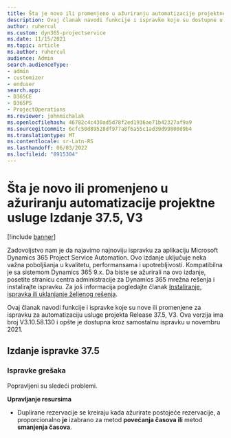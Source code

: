 ```yaml
---
title: Šta je novo ili promenjeno u ažuriranju automatizacije projektne usluge Izdanje 37.5, V3
description: Ovaj članak navodi funkcije i ispravke koje su dostupne u izdanju Microsoft Dynamics 365 Project Service Automation Update Release 37.5, V3.
author: ruhercul
ms.custom: dyn365-projectservice
ms.date: 11/15/2021
ms.topic: article
ms.author: ruhercul
audience: Admin
search.audienceType:
- admin
- customizer
- enduser
search.app:
- D365CE
- D365PS
- ProjectOperations
ms.reviewer: johnmichalak
ms.openlocfilehash: 46782c4c430ad5d78f2ed1936ae71b42327af9a9
ms.sourcegitcommit: 6cfc50d89528df977a8f6a55c1ad39d99800d9b4
ms.translationtype: MT
ms.contentlocale: sr-Latn-RS
ms.lasthandoff: 06/03/2022
ms.locfileid: "8915304"
---
```

# <a name="whats-new-or-changed-in-project-service-automation-update-release-375-v3"></a>Šta je novo ili promenjeno u ažuriranju automatizacije projektne usluge Izdanje 37.5, V3

[!include [banner](../includes/psa-now-project-operations.md)]

Zadovoljstvo nam je da najavimo najnoviju ispravku za aplikaciju Microsoft Dynamics 365 Project Service Automation. Ovo izdanje uključuje neka važna poboljšanja u kvalitetu, performansama i upotrebljivosti. Kompatibilna je sa sistemom Dynamics 365 9.x. Da biste se ažurirali na ovo izdanje, posetite stranicu centra administracije za Dynamics 365 mrežna rešenja i instalirajte ispravku. Za još informacija pogledajte članak [Instaliranje, ispravka ili uklanjanje željenog rešenja](/power-platform/admin/install-remove-preferred-solution).

Ovaj članak navodi funkcije i ispravke koje su nove ili promenjene za ispravku za automatizaciju usluge projekta Release 37.5, V3. Ova verzija ima broj V3.10.58.130 i opšte je dostupna kroz samostalnu ispravku u novembru 2021.

## <a name="update-release-375"></a>Izdanje ispravke 37.5

### <a name="bug-fixes"></a>Ispravke grešaka

Popravljeni su sledeći problemi.

**Upravljanje resursima**
- Duplirane rezervacije se kreiraju kada ažurirate postojeće rezervacije, a proporcionalno **je** izabrano za metod **povećanja časova ili** metod **smanjenja časova**.

